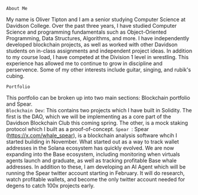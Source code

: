 `About Me`

My name is Oliver Tipton and I am a senior studying Computer Science at Davidson College.  Over the past three years, I have studied Computer Science and programming fundamentals such as Object-Oriented Programming, Data Structures, Algorithms, and more.  I have independently developed blockchain projects, as well as worked with other Davidson students on in-class assignments and independent project ideas.  In addition to my course load, I have competed at the Division 1 level in wrestling.  This experience has allowed me to continue to grow in discipline and perservence.  Some of my other interests include guitar, singing, and rubik's cubing.


`Portfolio`

This portfolio can be broken up into two main sections: Blockchain portfolio and Spear.  
  `Blockchain Dev`:
  This contains two projects which I have built in Solidity.  The first is the DAO, which we will be implementing as a core part of the Davidson Blockchain Club this coming spring.  The other, is a mock staking protocol which I built as a proof-of-concept.
  `Spear `:
  Spear (https://x.com/whale_spear), is a blockchain analysis software whcih I started building in November.  What started out as a way to track wallet addresses in the Solana ecosystem has quickly evolved.  We are now expanding into the Base ecosystem, including monitoring when virtuals agents launch and graduate, as well as tracking profitable Base whale addresses.  In addition to these, I am developing an AI Agent which will be running the Spear twitter account starting in February.  It will do research, watch profitable wallets, and become the only twitter account needed for degens to catch 100x projects early. 






